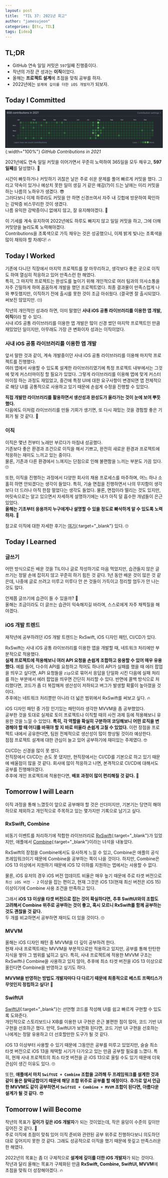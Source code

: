 ```yaml
---
layout: post
title:  "TIL 37: 2021년 회고"
author: "jamesujeon"
categories: [Etc, TIL]
tags: [idea]
---
```


## TL;DR

- GitHub 연속 일일 커밋은 `597`일째 진행중이다.
- 작년의 가장 큰 성과는 **이직**이었다.
- 올해는 **프로젝트 설계**에 초점을 맞춰 공부를 하자.
- 2022년에는 `설계에 깊이를 더한 iOS 개발자`가 되보자.

## Today I Committed

![GitHub 2021 Contributions](assets/github_2021_contributions.png){:width="100%"}
*GitHub Contributions in 2021*

2021년에도 연속 일일 커밋을 이어가면서 꾸준히 노력하여 365일을 모두 채우고, **597일째**를 달성했다. 🥳

시간이 빠듯하거나 커밋하기 귀찮은 날은 주로 쉬운 문제를 풀어 빠르게 커밋을 했다.
그리고 약속이 있거나 예상치 못한 일이 생길 거 같은 예감(?)이 드는 날에는 미리 커밋을 하는 나름의 노하우가 생겼다. 😎  
그러다보니 이제 하루라도 커밋을 안 하면 신경쓰여서 자주 내 깃헙에 방문하여 확인하는 강박증 비스무리한 것이 생겼다.  
나름 유익한 강박증이니 없애지 않고, 잘 유지해야겠다. 🤔

이 기세를 계속 유지하여 2022년에도 하루도 빠지지 않고 일일 커밋을 하고, 그에 더해 커밋양을 늘리도록 노력해야겠다.  
Contributions을 초록색으로 가득 채우는 것은 성공했으니, 이제 밝게 빛나는 초록색을 많이 채워야 할 차례다! 🔥

## Today I Worked

기존에 다니던 직장에서 마지막 프로젝트를 잘 마무리하고, 생각보다 좋은 곳으로 이직도 하여 열심히 적응하고 있어 만족스런 한 해였다.  
특히, 그 마지막 프로젝트는 완성도를 높이기 위해 개인적으로 여러 팀과의 의사소통을 자주 긴밀하게 하여 꼼꼼하게 개발을 했던 프로젝트였다.
최종 결과물이 만족스럽게 나와 뿌듯했지만, 이직하기 전에 출시를 못한 것이 조금 아쉬웠다. (결국엔 잘 출시되었다. 써보진 않았지만. 🙄)

작년의 개인적인 성과라 하면, 이미 말했던 **사내 iOS 공통 라이브러리를 이용한 앱 개발, 이직**이라 할 수 있다.  
사내 iOS 공통 라이브러리를 이용한 앱 개발은 많이 신경 썼던 마지막 프로젝트인 만큼 재밌었던 일이지만, 아무래도 가장 큰 변화이자 성과는 이직이었다.

### 사내 iOS 공통 라이브러리를 이용한 앱 개발

앞서 말한 것과 같이, 계속 개발중이던 사내 iOS 공통 라이브러리를 이용해 마지막 프로젝트를 진행했다.  
여러 앱에서 사용할 수 있도록 설계한 라이브러리였기에 특정 프로젝트 내부에서는 그것에 맞게 커스터마이징 할 필요가 있었다.
그렇게 라이브러리를 이용해 앱에 맞게 커스터마이징 하는 과정도 재밌었고,
중간에 특정 UI에 대한 요구사항이 변경되면 앱 전체적으로 해당 UI를 공통적으로 사용하고 있기 때문에 손쉽게 수정을 진행할 수 있었다.

**직접 개발한 라이브러리를 활용하면서 생산성과 완성도가 올라가는 것이 눈에 보여 뿌듯했다.**  
다음에도 이처럼 라이브러리를 만들 기회가 생기면, 또 다시 재밌는 것을 경험할 좋은 기회가 될 것 같다. 🙂

### 이직

이직은 몇년 전부터 노래만 부르다가 마침내 성공했다.  
기존보다 좋은 환경과 조건으로 이직을 해서 기쁘고, 완전히 새로운 환경과 프로젝트에 적응하는 재미도 느끼고 있는 중이다.  
물론, 기존과 다른 환경에서 느껴지는 단점으로 인해 불편함을 느끼는 부분도 가끔 있다. 🙄  

또한, 이직을 진행하는 과정에서 다양한 회사의 채용 프로세스를 마주하며, 어느 하나 소홀히 하면 안되겠다는 생각이 들었다.
특히, 기술 면접을 진행하면서 나의 무지함이 생각보다 더 드러나 아직 한참 멀었다는 생각도 들었다.
물론, 면접이라 떨리는 것도 있지만, 머릿속으로는 알고 있으면서 자세하게 설명하기에는 내가 아직 덜 흡수한 개념들이 은근 있었다.  
**올해는 기초부터 응용까지 누구에게나 설명할 수 있을 정도로 빠삭하게 알 수 있도록 노력하자.** 💪

참고로 이직에 대한 자세한 후기는 [여기](https://jamesu.dev/posts/2021/12/25/til-36-job-change-review/){:target="_blank"} 있다. 🙄

## Today I Learned

### 글쓰기

어떤 방식으로든 배운 것을 TIL이나 글로 작성하기로 마음 먹었지만, 습관들지 않은 글쓰기는 정말 손에 잡히지 않고 꾸준히 하기 힘든 것 같다.
1년 동안 배운 것이 많은 것 같은데, 나중에 글로 쓰려고 미루고 미루다 안 쓴 것들이 가득이고 정리할 엄두가 안 나는 것도 많다.

언제쯤 글쓰기에 습관이 들 수 있을까? 🤔  
올해는 조금이라도 더 글쓰는 습관이 익숙해지길 바라며, 스스로에게 자주 채찍질을 해야겠다.

### iOS 개발 트렌드

재작년에 공부하려던 iOS 개발 트렌드는 RxSwift, iOS 디자인 패턴, CI/CD가 있다.

RxSwift는 사내 iOS 공통 라이브러리를 이용한 앱을 개발할 때, 네트워크 처리에만 부분적으로 적용했다.  
**실제 프로젝트에 적용해보니 여러 API 요청을 손쉽게 조합하고 응용할 수 있어 매우 유용했다.**
예를 들어, 다수의 API를 요청하고 적어도 하나의 API가 실패를 했을 때 에러 팝업을 띄우고 싶다면,
API 요청들을 `zip`으로 묶어서 응답을 단일화 시킨 다음에 실패 처리를 하는 부분에서 에러 팝업을 띄우면 간단히 처리할 수 있다.
반면에 콜백 방식으로 처리했다면, 코드가 좀 더 복잡해져 생산성이 저하되고 버그가 발생할 확률이 높아졌을 것이다.  
추후에는 네트워크 처리뿐만 아니라 더 넓은 범위에서 RxSwift를 써보고 싶다. 🔥

iOS 디자인 패턴 중 가장 인기있는 패턴이라 생각한 MVVM을 좀 공부했었다.  
공부한 것을 토대로 실제로 토이 프로젝트나 이직할 때의 사전 과제 등에 적용해보니 유용한 것을 느낄 수 있었다.
**특히, 각 역할을 확실히 구분하여 코딩해보니 어떤 로직을 변경해야 할 때 어디를 바꿔야 할 지 바로 떠올라 손쉽게 고칠 수 있었다.**
이런 장점을 프로젝트 내에서 공유한다면, 팀원 전체적으로 생산성이 많이 향상될 것이라 예상한다.  
점점 프로젝트 설계에 대한 관심이 늘고 있어 공부하기에 재미있는 주제였다. 🤓

CI/CD는 신경을 많이 못 썼다.  
전직장에서 CI/CD는 손도 못 댔지만, 현직장에서는 CI/CD를 기본으로 하고 있기 때문에 배울점이 많을 것 같다.
회사에 많이 적응하고 나면, 본격적으로 CI/CD에 대해서도 공부를 진행해야겠다.  
추후에 개인 프로젝트에 적용한다면, **배포 과정이 많이 편리해질 것 같다.** 🤔

## Tomorrow I will Learn

이직 과정을 통해 느꼈듯이 앞으로 공부해야 할 것은 산더미지만,
기본기는 당연히 해야하므로 제외하고 개인적으로 주목하고 있는 몇가지만 기록으로 남기고 싶다.

### RxSwift, Combine

비동기 이벤트를 처리하기에 적합한 라이브러리로 [RxSwift](https://github.com/ReactiveX/RxSwift){:target="_blank"}가 있었지만,
애플에서 [Combine](https://developer.apple.com/documentation/combine){:target="_blank"}이라는 녀석을 내놓았다.

RxSwift의 장점을 Combine에서도 유사하게 느낄 수 있고, Combine은 애플의 공식 프레임워크이기 때문에 Combine을 공부하는 쪽이 나을 것이다.
하지만, Combine은 iOS 13 이상에서 지원하기 때문에 iOS 12 이하를 지원하는 앱에서는 사용할 수 없다.

물론, iOS 유저의 경우 iOS 버전 업데이트 비율은 매우 높기 때문에 주로 타겟 버전으로 `최신 iOS 버전 - 2` 이상을 잡는 편이고,
현재 그것은 iOS 13(현재 최신 버전은 iOS 15) 이상이기에 Combine 사용 조건을 만족하고 있다.

그래서 **iOS 13 이상을 타겟 버전으로 잡는 것이 확실하다면, 추후 SwiftUI와의 조합도 고려해서 Combine 위주로 공부하는 것이 좋고, 혹시 모르니 RxSwift를 함께 공부하는 것도 괜찮을 것 같다.**  
두 개를 비교하면서 공부하면 재미도 더 있을 것이다. 🙄

### MVVM

올해는 iOS 디자인 패턴 중 MVVM을 더 깊이 공부하려 한다.  
현재 사내 프로젝트에는 MVVM을 부분적으로만 적용하고 있지만, 공부를 통해 탄탄한 지식을 쌓아 그 범위를 넓히고 싶다.
특히, 사내 프로젝트에 적용한 MVVM 구조는 RxSwift나 Combine을 사용하고 있지 않아,
추후에 최소 타겟 버전을 iOS 13 이상으로 올린다면 Combine을 반영하고 싶기도 하다.

**MVVM을 반영하는 방법도 개발자마다 다 다르기 때문에 최종적으로 베스트 프랙티스가 무엇인지 정립하고 싶다!** 🤔

### SwiftUI

[SwiftUI](https://developer.apple.com/kr/xcode/swiftui/){:target="_blank"}는 선언형 코드를 작성해 UI를 쉽고 빠르게 구현할 수 있도록 도와준다.  
개인적으로 스토리보드나 XIB를 이용한 UI 구현은 은근 불편한 점이 많아, 코드 기반 UI 구현을 선호하곤 했다.
만약, SwiftUI가 보편화 된다면, 코드 기반 UI 구현을 선호하는 나에게는 정말 유용하고 더 선호할만한 도구가 될 것 같다.

iOS 13 이상부터 사용할 수 있기 때문에 그동안은 공부를 미루고 있었지만,
슬슬 최소 타겟 버전으로 iOS 13을 채택할 시기가 다가오고 있는 만큼 공부할 필요를 느꼈다.
특히, 현재 사내 프로젝트의 최소 타겟 버전을 곧 iOS 13으로 올릴 수도 있기 때문에 더욱 관심이 생긴 이유도 있다. 🙄

또한, **애플에서 마치 `SwiftUI + Combine` 조합을 고려해 두 프레임워크를 설계한 것과 같이 둘은 찰떡궁합이기 때문에 해당 조합 위주로 공부를 할 예정이다.**
**추가로 앞서 언급한 MVVM도 같이 공부하면서 `SwiftUI + Combine + MVVM` 조합이 된다면, 아름다운 설계가 될 것 같다.** 😎

## Tomorrow I will Become

작년의 목표가 **깊이가 깊은 iOS 개발자**가 되는 것이었는데, 작은 웅덩이 수준의 깊이만 깊어진 것 같다. 🤔  
주로 이직에 초점이 맞춰 있어 이직 준비와 관련된 공부 위주로 진행하다보니 의도하던대로 깊어지지 못한 것 같다.
그래도 성공적으로 이직을 했기 때문에 뜻깊고 만족스러운 한 해였다.

2022년의 목표는 좀 더 구체적으로 **설계에 깊이를 더한 iOS 개발자**가 되는 것이다.  
작년과 달리 올해는 목표가 구체화된 만큼 **RxSwift, Combine, SwiftUI, MVVM**에 초점을 맞춰 더 성장해야겠다. 🔥
